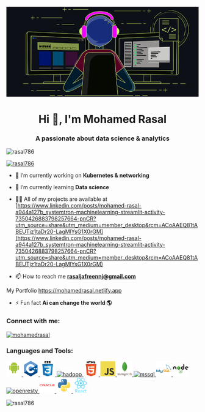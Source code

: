 [![MasterHead](heading_img.gif)](https://mohamedrasal.netlify.app/)
<h1 align="center">Hi 👋, I'm Mohamed Rasal</h1>
<h3 align="center">A passionate about data science & analytics</h3>

<p align="left"> <img src="https://komarev.com/ghpvc/?username=rasal786&label=Profile%20views&color=0e75b6&style=flat" alt="rasal786" /> </p>

<p align="left"> <a href="https://github.com/ryo-ma/github-profile-trophy"><img src="https://github-profile-trophy.vercel.app/?username=rasal786" alt="rasal786" /></a> </p>

- 🔭 I’m currently working on **Kubernetes & networking**

- 🌱 I’m currently learning **Data science**

- 👨‍💻 All of my projects are available at [https://www.linkedin.com/posts/mohamed-rasal-a944a127b_systemtron-machinelearning-streamlit-activity-7350426883798257664-pnCR?utm_source=share&utm_medium=member_desktop&rcm=ACoAAEQ81tABEUTjz1taDr20-LagMlYsG1X0rGM](https://www.linkedin.com/posts/mohamed-rasal-a944a127b_systemtron-machinelearning-streamlit-activity-7350426883798257664-pnCR?utm_source=share&utm_medium=member_desktop&rcm=ACoAAEQ81tABEUTjz1taDr20-LagMlYsG1X0rGM)

- 📫 How to reach me **rasaljafreennj@gmail.com**

My Portfolio https://mohamedrasal.netlify.app

- ⚡ Fun fact **Ai can change the world 🌎**

<h3 align="left">Connect with me:</h3>
<p align="left">
<a href="https://twitter.com/mohamedrasal" target="blank"><img align="center" src="https://raw.githubusercontent.com/rahuldkjain/github-profile-readme-generator/master/src/images/icons/Social/twitter.svg" alt="mohamedrasal" height="30" width="40" /></a>
</p>

<h3 align="left">Languages and Tools:</h3>
<p align="left"> <a href="https://developer.android.com" target="_blank" rel="noreferrer"> <img src="https://raw.githubusercontent.com/devicons/devicon/master/icons/android/android-original-wordmark.svg" alt="android" width="40" height="40"/> </a> <a href="https://www.w3schools.com/cpp/" target="_blank" rel="noreferrer"> <img src="https://raw.githubusercontent.com/devicons/devicon/master/icons/cplusplus/cplusplus-original.svg" alt="cplusplus" width="40" height="40"/> </a> <a href="https://www.w3schools.com/css/" target="_blank" rel="noreferrer"> <img src="https://raw.githubusercontent.com/devicons/devicon/master/icons/css3/css3-original-wordmark.svg" alt="css3" width="40" height="40"/> </a> <a href="https://hadoop.apache.org/" target="_blank" rel="noreferrer"> <img src="https://www.vectorlogo.zone/logos/apache_hadoop/apache_hadoop-icon.svg" alt="hadoop" width="40" height="40"/> </a> <a href="https://www.w3.org/html/" target="_blank" rel="noreferrer"> <img src="https://raw.githubusercontent.com/devicons/devicon/master/icons/html5/html5-original-wordmark.svg" alt="html5" width="40" height="40"/> </a> <a href="https://developer.mozilla.org/en-US/docs/Web/JavaScript" target="_blank" rel="noreferrer"> <img src="https://raw.githubusercontent.com/devicons/devicon/master/icons/javascript/javascript-original.svg" alt="javascript" width="40" height="40"/> </a> <a href="https://www.mongodb.com/" target="_blank" rel="noreferrer"> <img src="https://raw.githubusercontent.com/devicons/devicon/master/icons/mongodb/mongodb-original-wordmark.svg" alt="mongodb" width="40" height="40"/> </a> <a href="https://www.microsoft.com/en-us/sql-server" target="_blank" rel="noreferrer"> <img src="https://www.svgrepo.com/show/303229/microsoft-sql-server-logo.svg" alt="mssql" width="40" height="40"/> </a> <a href="https://www.mysql.com/" target="_blank" rel="noreferrer"> <img src="https://raw.githubusercontent.com/devicons/devicon/master/icons/mysql/mysql-original-wordmark.svg" alt="mysql" width="40" height="40"/> </a> <a href="https://nodejs.org" target="_blank" rel="noreferrer"> <img src="https://raw.githubusercontent.com/devicons/devicon/master/icons/nodejs/nodejs-original-wordmark.svg" alt="nodejs" width="40" height="40"/> </a> <a href="https://openresty.org/" target="_blank" rel="noreferrer"> <img src="https://openresty.org/images/logo.png" alt="openresty" width="40" height="40"/> </a> <a href="https://www.oracle.com/" target="_blank" rel="noreferrer"> <img src="https://raw.githubusercontent.com/devicons/devicon/master/icons/oracle/oracle-original.svg" alt="oracle" width="40" height="40"/> </a> <a href="https://www.python.org" target="_blank" rel="noreferrer"> <img src="https://raw.githubusercontent.com/devicons/devicon/master/icons/python/python-original.svg" alt="python" width="40" height="40"/> </a> <a href="https://reactjs.org/" target="_blank" rel="noreferrer"> <img src="https://raw.githubusercontent.com/devicons/devicon/master/icons/react/react-original-wordmark.svg" alt="react" width="40" height="40"/> </a> </p>

<p><img align="center" src="https://github-readme-stats.vercel.app/api/top-langs?username=rasal786&show_icons=true&locale=en&layout=compact" alt="rasal786" /></p>
